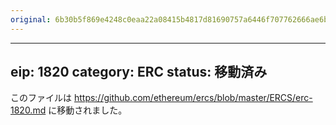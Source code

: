 ```yaml
---
original: 6b30b5f869e4248c0eaa22a08415b4817d81690757a6446f707762666ae6bd61
---
```


---
eip: 1820
category: ERC
status: 移動済み
---

このファイルは https://github.com/ethereum/ercs/blob/master/ERCS/erc-1820.md に移動されました。